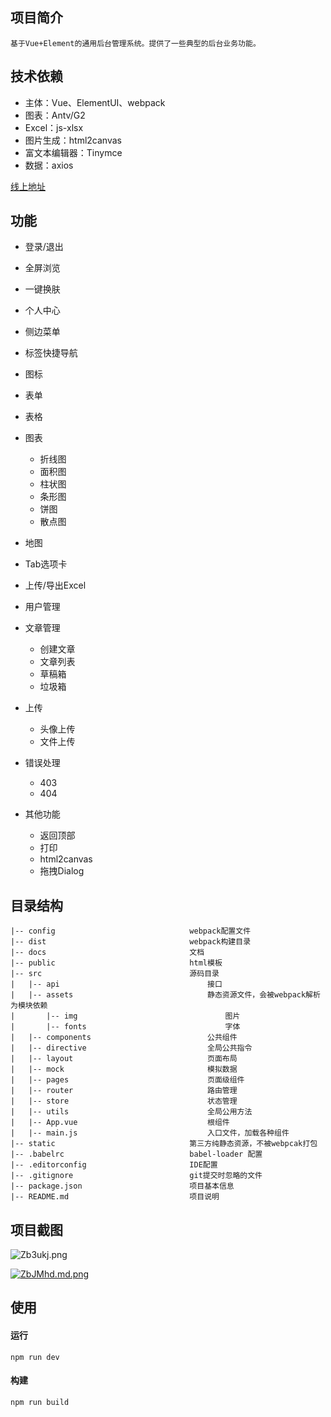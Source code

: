 ## 项目简介

    基于Vue+Element的通用后台管理系统。提供了一些典型的后台业务功能。

## 技术依赖
- 主体：Vue、ElementUI、webpack
- 图表：Antv/G2
- Excel：js-xlsx
- 图片生成：html2canvas
- 富文本编辑器：Tinymce
- 数据：axios

[线上地址](https://wluyao.github.io/vue-element-admin/dist/index.html)  

## 功能

- 登录/退出

- 全屏浏览

- 一键换肤

- 个人中心

- 侧边菜单

- 标签快捷导航

- 图标

- 表单

- 表格

- 图表

  - 折线图
  - 面积图
  - 柱状图
  - 条形图
  - 饼图
  - 散点图

- 地图
- Tab选项卡

- 上传/导出Excel

- 用户管理

- 文章管理
  - 创建文章
  - 文章列表
  - 草稿箱
  - 垃圾箱

- 上传
  - 头像上传
  - 文件上传

- 错误处理
  - 403
  - 404

- 其他功能
  - 返回顶部
  - 打印
  - html2canvas
  - 拖拽Dialog

## 目录结构

```
|-- config								webpack配置文件
|-- dist								webpack构建目录
|-- docs								文档
|-- public							    html模板
|-- src									源码目录
|	|-- api									接口
|	|-- assets								静态资源文件，会被webpack解析为模块依赖
|		|-- img									图片
|		|-- fonts								字体
|	|-- components                      	公共组件
|	|-- directive                      	    全局公共指令
|	|-- layout								页面布局
|	|-- mock								模拟数据
|	|-- pages								页面级组件
|	|-- router							    路由管理	
|	|-- store							    状态管理	
|	|-- utils								全局公用方法	
|	|-- App.vue								根组件
|	|-- main.js								入口文件，加载各种组件	
|-- static								第三方纯静态资源，不被webpcak打包
|-- .babelrc							babel-loader 配置
|-- .editorconfig					    IDE配置
|-- .gitignore							git提交时忽略的文件
|--	package.json						项目基本信息
|-- README.md							项目说明			
```

##  项目截图

![Zb3ukj.png](https://s2.ax1x.com/2019/07/16/Zb3ukj.png)

[![ZbJMhd.md.png](https://s2.ax1x.com/2019/07/16/ZbJMhd.md.png)](https://imgchr.com/i/ZbJMhd)





## 使用

#### 运行

```
npm run dev
```

#### 构建

```
npm run build
```



